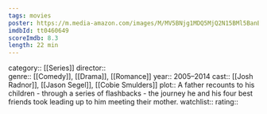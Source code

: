 ```yaml
---
tags: movies
poster: https://m.media-amazon.com/images/M/MV5BNjg1MDQ5MjQ2N15BMl5BanBnXkFtZTYwNjI5NjA3._V1_SX300.jpg
imdbId: tt0460649
scoreImdb: 8.3
length: 22 min
---
```


category:: [[Series]]
director::  
genre:: [[Comedy]], [[Drama]], [[Romance]]
year:: 2005–2014
cast:: [[Josh Radnor]], [[Jason Segel]], [[Cobie Smulders]]
plot:: A father recounts to his children - through a series of flashbacks - the journey he and his four best friends took leading up to him meeting their mother.
watchlist::
rating::

